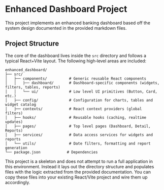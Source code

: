 # Enhanced Dashboard Project

This project implements an enhanced banking dashboard based off the system design documented in the provided markdown files.

## Project Structure

The core of the dashboard lives inside the `src` directory and follows a typical React+Vite layout. The following high‑level areas are included:

```
enhanced_dashboard/
├── src/
│   ├── components/          # Generic reusable React components
│   │   ├── dashboard/       # Dashboard‑specific components (widgets, filters, tables, reports)
│   │   └── ui/              # Low level UI primitives (Button, Card, etc.)
│   ├── config/              # Configuration for charts, tables and widget catalog
│   ├── contexts/            # React context providers (global filters)
│   ├── hooks/               # Reusable hooks (caching, realtime updates)
│   ├── pages/               # Top level pages (Dashboard, Detail, Reports)
│   ├── services/            # Data access services for widgets and reports
│   └── utils/               # Date filters, formatting and report generation
└── package.json            # Dependencies
```

This project is a skeleton and does not attempt to run a full application in this environment.  Instead it lays out the directory structure and populates files with the logic extracted from the provided documentation.  You can copy these files into your existing React/Vite project and wire them up accordingly.
